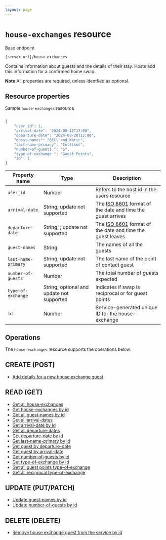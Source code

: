 ```yaml
---
layout: page
---
```

# `house-exchanges` resource

Base endpoint

```shell
{server_url}/house-exchanges
```

Contains information about guests and the details of their stay. Hosts add this information for a confirmed home swap.

**Note** All properties are required, unless identfied as optional.

## Resource properties

Sample `house-exchanges` resource

```js

{
    "user_id": 1,
    "arrival-date": "2024-08-12T17:00",
    "departure-date": "2024-08-20T12:00", 
    "guest-names": "Bill and Katie",
    "last-name-primary": "Collison",
    "number-of-guests ": "5",
    "type-of-exchange ": "Guest Points",  
    "id": 1
}
```

| Property name | Type | Description |
| ------------- | ----------- | ----------- |
| `user_id` | Number | Refers to the host id in the users resource|
| `arrival-date` | String; update not supported |The [ISO 8601](https://en.wikipedia.org/wiki/ISO_8601) format of the date and time the guest arrives |
| `departure-date` | String; ; update not supported | The [ISO 8601](https://en.wikipedia.org/wiki/ISO_8601) format of the date and time the guest leaves|
| `guest-names` | String |The names of all the guests |
| `last-name-primary` | String; update not supported |The last name of the point of contact guest |
| `number-of-guests` | Number |The total number of guests expected |
| `type-of-exchange` | String; optional and update not supported |Indicates if swap is reciprocal or for guest points |
| `id` | Number | Service-generated unique ID for the house-exchange |

## Operations

The `house-exchanges` resource supports the operations below.

## CREATE (POST)

* [Add details for a new house exchange guest](tbd)

## READ (GET)

* [Get all house-exchanges](tbd)
* [Get house-exchanges by id](tbd)
* [Get all guest-names by id](tbd)
* [Get all arrival-dates](tbd)
* [Get arrival-date by id](tbd)
* [Get all departure-dates](tbd)
* [Get departure-date by id](tbd)
* [Get last-name-primary by id](tbd)
* [Get guest by departure-date](tbd)
* [Get guest by arrival-date](tbd)
* [Get number-of-guests by id](tbd)
* [Get type-of-exchange by id](tbd)
* [Get all guest points type-of-exchange](tbd)
* [Get all reciprocal type-of-exchange](tbd)

## UPDATE (PUT/PATCH)

* [Update guest-names by id](tbd)
* [Update number-of-guests by id](tbd)

## DELETE (DELETE)

* [Remove house exchange guest from the service by id](tbd)

